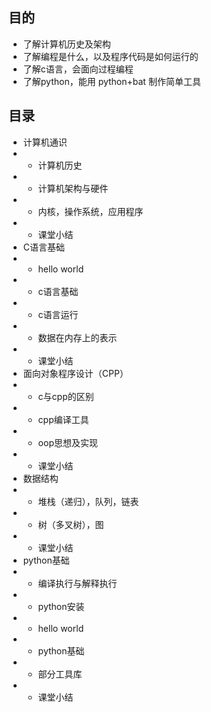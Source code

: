 <!--
 * @Author: caizehui 905718992@qq.com
 * @Date: 2024-12-22 19:01:19
 * @LastEditors: caizehui 905718992@qq.com
 * @LastEditTime: 2025-01-05 17:41:13
 * @Description: 
 * 
-->

## 目的

- 了解计算机历史及架构
- 了解编程是什么，以及程序代码是如何运行的
- 了解c语言，会面向过程编程
- 了解python，能用 python+bat 制作简单工具

## 目录

- 计算机通识
- - 计算机历史
- - 计算机架构与硬件
- - 内核，操作系统，应用程序
- - 课堂小结
- C语言基础
- - hello world
- - c语言基础
- - c语言运行
- - 数据在内存上的表示
- - 课堂小结
- 面向对象程序设计（CPP）
- - c与cpp的区别
- - cpp编译工具
- - oop思想及实现
- - 课堂小结
- 数据结构
- - 堆栈（递归），队列，链表
- - 树（多叉树），图
- - 课堂小结
- python基础
- - 编译执行与解释执行
- - python安装
- - hello world
- - python基础
- - 部分工具库
- - 课堂小结
